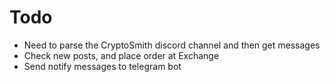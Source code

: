 # Todo 

- Need to parse the CryptoSmith discord channel and then get messages
- Check new posts, and place order at Exchange
- Send notify messages to telegram bot
